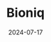 ---  
layout: startup_page  
title: "Bioniq"  
id: "bioniq.com"  
permalink: "/bioniqbioniq.com07172024/"  
website: "https://www.bioniq.com/"  
funding_round: "Series B"  
funding_amount: "$15M"  
investors: "HV Capital, Unbound"  
about: "Bioniq is a personalized supplement startup that uses biomarker data and an AI-powered algorithm to create tailor-made supplements for customers. Leveraging a large biochemical database, Bioniq identifies micronutrient imbalances and provides customized formulas to optimize health, offering both high-personalization and more accessible options."  
markets: "Healthtech, Supplements, AI, Dietary Supplements, Fitness, Health Care, Personal Health, Wellness"  
hq: "London, England, United Kingdom"  
founded_year: "2019"  
linkedin: "https://www.linkedin.com/company/bioniqhs"  
twitter: "https://twitter.com/bioniqco"  
instagram: ""  
facebook: "https://www.facebook.com/bioniqhs"  
crunchbase: "https://www.crunchbase.com/organization/bioniq-health-tech-solutions"  
pitchbook: "https://pitchbook.com/profiles/company/458681-14"  

date_display: "17-Jul-2024"  
date: "2024-07-17"

# SEO Optimization  
meta_title: "Bioniq - Series B Funding ($15M)"  
meta_description: "Bioniq, Bioniq is a personalized supplement startup that uses biomarker data and an AI-powered algorithm to create tailor-made supplements for customers. Leve..."  
meta_keywords: "Bioniq, Healthtech, Supplements, AI, Dietary Supplements, Fitness, Health Care, Personal Health, Wellness, Series B funding"  
canonical_url: "https://startup.projectstartups.com/bioniqbioniq.com07172024/"  
---